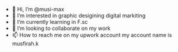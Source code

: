 - 👋 Hi, I’m @musi-max
- 👀 I’m interested in graphic desigining digital markiting 
- 🌱 I’m currently learning in F.sc 
- 💞️ I’m looking to collaborate on my work
- 📫 How to reach me on my upwork account my account name is musfirah.k

<!---
musi-max/musi-max is a ✨ special ✨ repository because its `README.md` (this file) appears on your GitHub profile.
You can click the Preview link to take a look at your changes.
--->
